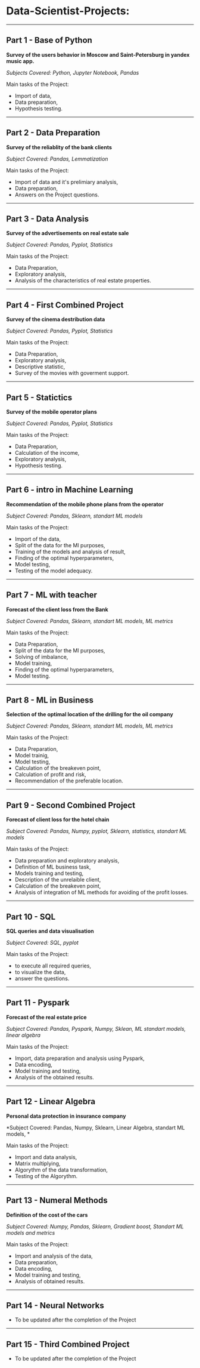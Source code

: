 # Data-Scientist-Projects:
<hr />

## Part 1  - Base of Python

**Survey of the users behavior in Moscow and Saint-Petersburg in yandex music app.**

*Subjects Covered: Python, Jupyter Notebook, Pandas*

Main tasks of the Project:
 - Import of data,
 - Data preparation,
 - Hypothesis testing.

<hr />

## Part 2  - Data Preparation

**Survey of the reliablity of the bank clients** 

*Subject Covered: Pandas, Lemmatization*

Main tasks of the Project:
- Import of data and it's prelimiary analysis,
- Data preparation,
- Answers on the Project questions.

<hr />

## Part 3  - Data Analysis

**Survey of the advertisements on real estate sale** 

*Subject Covered: Pandas, Pyplot, Statistics*

Main tasks of the Project:
- Data Preparation, 
- Exploratory analysis,
- Analysis of the characteristics of real estate properties.

<hr />


## Part 4  - First Combined Project

**Survey of the cinema destribution data** 

*Subject Covered: Pandas, Pyplot, Statistics*

Main tasks of the Project:
- Data Preparation, 
- Exploratory analysis,
- Descriptive statistic,
- Survey of the movies with goverment support.

<hr />

## Part 5  - Statictics

**Survey of the mobile operator plans** 

*Subject Covered: Pandas, Pyplot, Statistics*

Main tasks of the Project:
- Data Preparation,
- Calculation of the income,
- Exploratory analysis,
- Hypothesis testing.

<hr />

## Part 6  - intro in Machine Learning

**Recommendation of the mobile phone plans from the operator** 

*Subject Covered: Pandas, Sklearn, standart ML models*

Main tasks of the Project:
- Import of the data,
- Split of the data for the Ml purposes,
- Training of the models and analysis of result,
- Finding of the optimal hyperparameters,
- Model testing,
- Testing of the model adequacy.

<hr />

## Part 7  - ML with teacher

**Forecast of the client loss from the Bank** 

*Subject Covered: Pandas, Sklearn, standart ML models, ML metrics*

Main tasks of the Project:
- Data Preparation,
- Split of the data for the Ml purposes,
- Solving of imbalance,
- Model training,
- Finding of the optimal hyperparameters,
- Model testing.

<hr />

## Part 8  - ML in Business

**Selection of the optimal location of the drilling for the oil company** 

*Subject Covered: Pandas, Sklearn, standart ML models, ML metrics*

Main tasks of the Project:
- Data Preparation,
- Model trainig,
- Model testing,
- Calculation of the breakeven point,
- Calculation of profit and risk,
- Recommendation of the preferable location.

<hr />

## Part 9  - Second Combined Project

**Forecast of client loss for the hotel chain** 

*Subject Covered: Pandas, Numpy, pyplot, Sklearn, statistics, standart ML models*

Main tasks of the Project:
- Data preparation and exploratory analysis,
- Definition of ML business task,
- Models training and testing,
- Description of the unrelaible client,
- Calculation of the breakeven point,
- Analysis of integration of ML methods for avoiding of the profit losses.

<hr />

## Part 10 - SQL

**SQL queries and data visualisation** 

*Subject Covered: SQL, pyplot*

Main tasks of the Project:
- to execute all required queries,
- to visualize the data,
- answer the questions.

<hr />

## Part 11 - Pyspark

**Forecast of the real estate price** 

*Subject Covered: Pandas, Pyspark, Numpy, Sklean, ML standart models, linear algebra*

Main tasks of the Project:
- Import, data preparation and analysis using Pyspark,
- Data encoding,
- Model training and testing,
- Analysis of the obtained results.

<hr />

## Part 12 - Linear Algebra

**Personal data protection in insurance company** 

*Subject Covered: Pandas, Numpy, Sklearn, Linear Algebra, standart ML models, *

Main tasks of the Project:
- Import and data analysis,
- Matrix multiplying,
- Algorythm of the data transformation,
- Testing of the Algorythm.

<hr />

## Part 13 - Numeral Methods


**Definition of the cost of the cars** 

*Subject Covered: Numpy, Pandas, Sklearn, Gradient boost, Standart ML models and metrics*

Main tasks of the Project:
- Import and analysis of the data,
- Data preparation,
- Data encoding,
- Model training and testing,
- Analysis of obtained results.

<hr />

## Part 14 - Neural Networks
 - To be updated after the completion of the Project

<hr />

## Part 15 - Third Combined Project
 - To be updated after the completion of the Project


